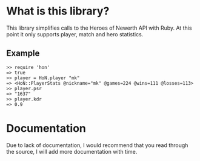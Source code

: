What is this library?
=====================
This library simplifies calls to the Heroes of Newerth API with Ruby.
At this point it only supports player, match and hero statistics.

Example
-------
    >> require 'hon'
    => true
    >> player = HoN.player "mk"
    => <HoN::PlayerStats @nickname="mk" @games=224 @wins=111 @losses=113>
    >> player.psr
    => "1637"
    >> player.kdr
    => 0.9
    
Documentation
=============
Due to lack of documentation, I would recommend that you read through the
source, I will add more documentation with time.
